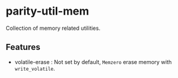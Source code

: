 # parity-util-mem

Collection of memory related utilities.

## Features

- volatile-erase : Not set by default, `Memzero` erase memory with `write_volatile`.
